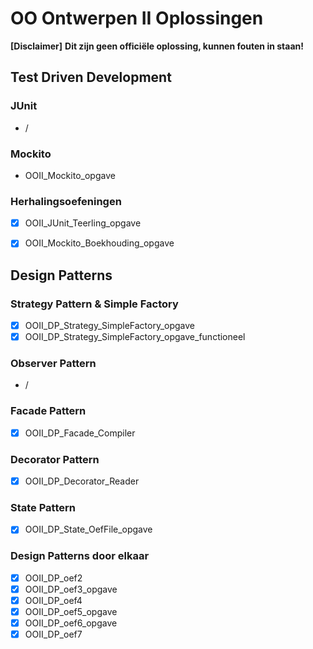 # OO Ontwerpen II Oplossingen

**[Disclaimer]** **Dit zijn geen officiële oplossing, kunnen fouten in staan!**

## Test Driven Development
### JUnit
- /
### Mockito
- OOII_Mockito_opgave
### Herhalingsoefeningen
- [x] OOII_JUnit_Teerling_opgave
- [x] OOII_Mockito_Boekhouding_opgave


## Design Patterns
### Strategy Pattern & Simple Factory
- [x] OOII_DP_Strategy_SimpleFactory_opgave
- [x] OOII_DP_Strategy_SimpleFactory_opgave_functioneel

### Observer Pattern
- /

### Facade Pattern
- [x] OOII_DP_Facade_Compiler

### Decorator Pattern
- [x] OOII_DP_Decorator_Reader

### State Pattern
- [x] OOII_DP_State_OefFile_opgave

### Design Patterns door elkaar
- [x] OOII_DP_oef2
- [x] OOII_DP_oef3_opgave
- [x] OOII_DP_oef4
- [x] OOII_DP_oef5_opgave
- [x] OOII_DP_oef6_opgave
- [x] OOII_DP_oef7